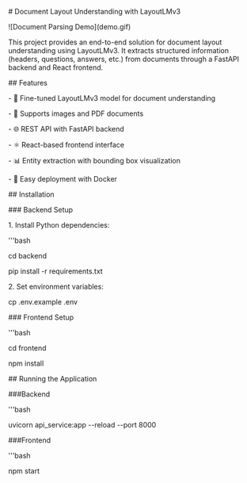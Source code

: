 \# Document Layout Understanding with LayoutLMv3



!\[Document Parsing Demo](demo.gif) <!-- Add a demo GIF later -->



This project provides an end-to-end solution for document layout understanding using LayoutLMv3. It extracts structured information (headers, questions, answers, etc.) from documents through a FastAPI backend and React frontend.



\## Features



\- 🧠 Fine-tuned LayoutLMv3 model for document understanding

\- 📄 Supports images and PDF documents

\- 🌐 REST API with FastAPI backend

\- ⚛️ React-based frontend interface

\- 📊 Entity extraction with bounding box visualization

\- 🚀 Easy deployment with Docker



\## Installation



\### Backend Setup



1\. Install Python dependencies:

'''bash

cd backend

pip install -r requirements.txt



2\. Set environment variables:

cp .env.example .env



\### Frontend Setup

'''bash

cd frontend

npm install



\## Running the Application



\###Backend

'''bash

uvicorn api\_service:app --reload --port 8000



\###Frontend

'''bash

npm start

